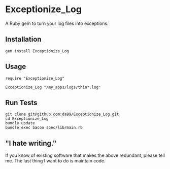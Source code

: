 
Exceptionize\_Log
================

A Ruby gem to turn your log files into exceptions.

Installation
------------

    gem install Exceptionize_Log

Usage
------

    require "Exceptionize_Log"
    
    Exceptionize_Log "/my_apps/logs/thin*.log"


Run Tests
---------

    git clone git@github.com:da99/Exceptionize_Log.git
    cd Exceptionize_Log
    bundle update
    bundle exec bacon spec/lib/main.rb

"I hate writing."
-----------------------------

If you know of existing software that makes the above redundant,
please tell me. The last thing I want to do is maintain code.

